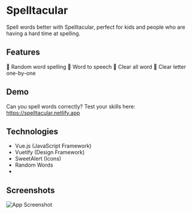 
#   Spelltacular

Spell words better with Spelltacular, perfect for kids and people who are having a hard time at spelling.

## Features

🐸 Random word spelling
🍎 Word to speech
🎩 Clear all word
👑 Clear letter one-by-one

## Demo

Can you spell words correctly? Test your skills here: https://spelltacular.netlify.app

## Technologies

- Vue.js (JavaScript Framework)
- Vuetify (Design Framework)
- SweetAlert (Icons)
- Random Words
- 
## Screenshots

![App Screenshot](https://github.com/lianabisuna/spelltacular/blob/master/screenshot.jpg?raw=true)
